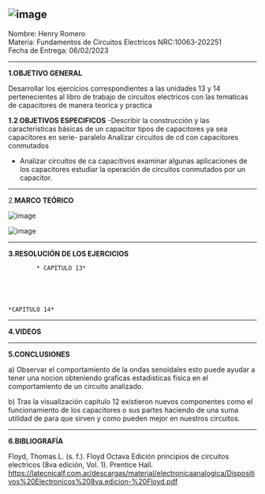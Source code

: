 ![image](https://user-images.githubusercontent.com/116819100/202600463-84a8f18b-6274-4eb5-abe0-1334f3dc985c.png)
----------------------------------------------------------------------------------------------------------------------------------------
Nombre: Henry Romero        
Materia: Fundamentos de Circuitos Electricos NRC:10063-202251  
Fecha de Entrega: 06/02/2023

-------------------------------------------------------------------------------------------------------------------------------------


**1.OBJETIVO GENERAL**


Desarrollar los ejercicios correspondientes a las unidades 13 y 14 pertenecientes al libro de trabajo de circuitos electricos con las tematicas de capacitores de manera teorica y practica

**1.2 OBJETIVOS ESPECIFICOS**
-Describir la construcción y las características básicas de un capacitor tipos de capacitores ya sea capacitores en serie- paralelo Analizar circuitos de cd con capacitores conmutados 

-  Analizar circuitos de ca capacitivos examinar algunas aplicaciones de los capacitores estudiar la operación de circuitos conmutados por un capacitor.



-----------------------------------------------------------------------------------------------------------------------------

2.**MARCO TEÓRICO**


![image](https://user-images.githubusercontent.com/116819100/217089001-91fe57f1-2f26-4492-a006-b4d7d853154f.png)


 ![image](https://user-images.githubusercontent.com/116819100/217089032-b08b0209-99f7-488d-be68-a082847078b4.png)

   













--------------------------------------------------

**3.RESOLUCIÓN DE LOS EJERCICIOS**



            * CAPITULO 13*
            




    *CAPITULO 14*
















--------------------------------------------------------------------------------------------------

**4.VIDEOS**










------------------------------------------------------------------------------------------------------
**5.CONCLUSIONES**


a) Observar el comportamiento de la ondas senoidales esto puede ayudar a tener una nocion obteniendo graficas estadisticas fisica en el comportamiento de un circuito analizado.

b) Tras la visualización capitulo 12 existieron nuevos componentes como el funcionamiento de los capacitores o sus partes haciendo de una suma utilidad de para que sirven y como pueden mejor en nuestros circuitos.

-------------------------------------------------------------------------------------------------------
**6.BIBLIOGRAFÍA**

Floyd, Thomas.L. (s. f.). Floyd Octava Edición principios de circuitos electricos (8va edición, Vol. 1). Prentice Hall. https://latecnicalf.com.ar/descargas/material/electronicaanalogica/Dispositivos%20Electronicos%208va.edicion-%20Floyd.pdf
